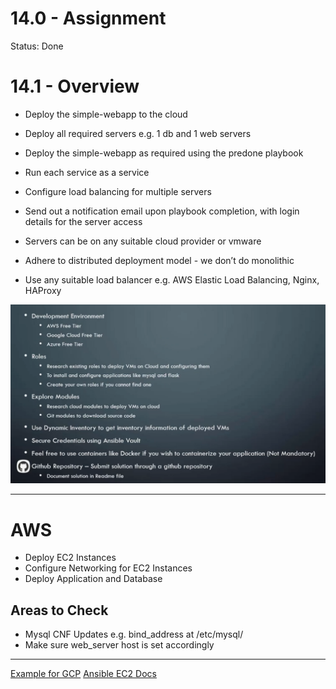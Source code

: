 # 14.0 - Assignment

Status: Done

# 14.1 - Overview

- Deploy the simple-webapp to the cloud
- Deploy all required servers e.g. 1 db and 1 web servers
- Deploy the simple-webapp as required using the predone playbook
- Run each service as a service
- Configure load balancing for multiple servers
- Send out a notification email upon playbook completion, with login details for the server access

- Servers can be on any suitable cloud provider or vmware
- Adhere to distributed deployment model - we don’t do monolithic
- Use any suitable load balancer e.g. AWS Elastic Load Balancing, Nginx, HAProxy

![Untitled](img/Untitled.png)

---

# AWS

- Deploy EC2 Instances
- Configure Networking for EC2 Instances
- Deploy Application and Database

## Areas to Check

- Mysql CNF Updates e.g. bind_address at /etc/mysql/<cnf file>
- Make sure web_server host is set accordingly

---

[Example for GCP](https://github.com/mmumshad/udemy-ansible-assignment)
[Ansible EC2 Docs](https://docs.ansible.com/ansible/latest/collections/amazon/aws/ec2_instance_module.html)

